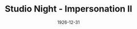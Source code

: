 ---
title: Studio Night - Impersonation II
date: 1926-12-31
approx_date: year
closing_date:
layout: productions
playbill:
cast:
- Performer: Elizabeth Palmer Tyler
crew:
orchestra:
---